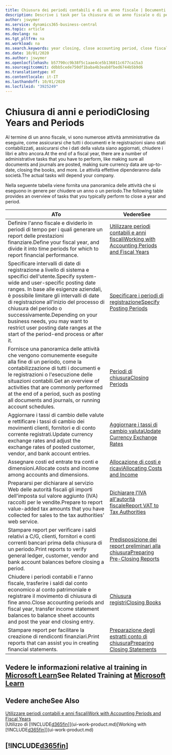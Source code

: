 ```yaml
---
title: Chiusura dei periodi contabili e di un anno fiscale | Documenti Microsoft
description: Descrive i task per la chiusura di un anno fiscale o di periodi contabili, ad esempio, per garantire che documenti e registrazioni vengano contabilizzati e per verificare i saldi di conti correnti.
author: jswymer
ms.service: dynamics365-business-central
ms.topic: article
ms.devlang: na
ms.tgt_pltfrm: na
ms.workload: na
ms.search.keywords: year closing, close accounting period, close fiscal year, bank account detailed trial balance
ms.date: 10/01/2020
ms.author: jswymer
ms.openlocfilehash: b57790cc9b38f5c1aae4ce5b136011c677ca15a3
ms.sourcegitcommit: ddbb5cede750df1baba4b3eab8fbed6744b5b9d6
ms.translationtype: HT
ms.contentlocale: it-IT
ms.lasthandoff: 10/01/2020
ms.locfileid: "3925249"
---
```

# <a name="closing-years-and-periods"></a><span data-ttu-id="0564d-103">Chiusura di anni e periodi</span><span class="sxs-lookup"><span data-stu-id="0564d-103">Closing Years and Periods</span></span>

<span data-ttu-id="0564d-104">Al termine di un anno fiscale, vi sono numerose attività amministrative da eseguire, come assicurarsi che tutti i documenti e le registrazioni siano stati contabilizzati, assicurarsi che i dati della valuta siano aggiornati, chiudere i libri e altro ancora.</span><span class="sxs-lookup"><span data-stu-id="0564d-104">At the end of a fiscal year, there are a number of administrative tasks that you have to perform, like making sure all documents and journals are posted, making sure currency data are up-to-date, closing the books, and more.</span></span> <span data-ttu-id="0564d-105">Le attività effettive dipenderanno dalla società.</span><span class="sxs-lookup"><span data-stu-id="0564d-105">The actual tasks will depend your company.</span></span>

<span data-ttu-id="0564d-106">Nella seguente tabella viene fornita una panoramica delle attività che si eseguono in genere per chiudere un anno o un periodo.</span><span class="sxs-lookup"><span data-stu-id="0564d-106">The following table provides an overview of tasks that you typically perform to close a year and period.</span></span>

| <span data-ttu-id="0564d-107">A</span><span class="sxs-lookup"><span data-stu-id="0564d-107">To</span></span> | <span data-ttu-id="0564d-108">Vedere</span><span class="sxs-lookup"><span data-stu-id="0564d-108">See</span></span> |
| --- | --- |
| <span data-ttu-id="0564d-109">Definire l'anno fiscale e dividerlo in periodi di tempo per i quali generare un report delle prestazioni finanziare.</span><span class="sxs-lookup"><span data-stu-id="0564d-109">Define your fiscal year, and divide it into time periods for which to report financial performance.</span></span> | [<span data-ttu-id="0564d-110">Utilizzare periodi contabili e anni fiscali</span><span class="sxs-lookup"><span data-stu-id="0564d-110">Working with Accounting Periods and Fiscal Years</span></span>](finance-accounting-periods-and-fiscal-years.md)|
| <span data-ttu-id="0564d-111">Specificare intervalli di date di registrazione a livello di sistema e specifici dell'utente.</span><span class="sxs-lookup"><span data-stu-id="0564d-111">Specify system-wide and user-specific posting date ranges.</span></span> <span data-ttu-id="0564d-112">In base alle esigenze aziendali, è possibile limitare gli intervalli di date di registrazione all'inizio del processo di chiusura del periodo o successivamente.</span><span class="sxs-lookup"><span data-stu-id="0564d-112">Depending on your business needs, you may want to restrict user posting date ranges at the start of the period-end process or after it.</span></span> |[<span data-ttu-id="0564d-113">Specificare i periodi di registrazione</span><span class="sxs-lookup"><span data-stu-id="0564d-113">Specify Posting Periods</span></span>](finance-how-specify-posting-periods.md) |
| <span data-ttu-id="0564d-114">Fornisce una panoramica delle attività che vengono comunemente eseguite alla fine di un periodo, come la contabilizzazione di tutti i documenti e le registrazioni o l'esecuzione delle situazioni contabili.</span><span class="sxs-lookup"><span data-stu-id="0564d-114">Get an overview of activities that are commonly performed at the end of a period, such as posting all documents and journals, or running account schedules.</span></span> |[<span data-ttu-id="0564d-115">Periodi di chiusura</span><span class="sxs-lookup"><span data-stu-id="0564d-115">Closing Periods</span></span>](year-how-complete-period-end-processes.md) |
| <span data-ttu-id="0564d-116">Aggiornare i tassi di cambio delle valute e rettificare i tassi di cambio dei movimenti clienti, fornitori e di conto corrente registrati.</span><span class="sxs-lookup"><span data-stu-id="0564d-116">Update currency exchange rates and adjust the exchange rates of posted customer, vendor, and bank account entries.</span></span> |[<span data-ttu-id="0564d-117">Aggiornare i tassi di cambio valuta</span><span class="sxs-lookup"><span data-stu-id="0564d-117">Update Currency Exchange Rates</span></span>](finance-how-update-currencies.md) |
| <span data-ttu-id="0564d-118">Assegnare costi ed entrate tra conti e dimensioni.</span><span class="sxs-lookup"><span data-stu-id="0564d-118">Allocate costs and income among accounts and dimensions.</span></span> |[<span data-ttu-id="0564d-119">Allocazione di costi e ricavi</span><span class="sxs-lookup"><span data-stu-id="0564d-119">Allocating Costs and Income</span></span>](year-allocate-costs-income.md) |
| <span data-ttu-id="0564d-120">Prepararsi per dichiarare al servizio Web delle autorità fiscali gli importi dell'imposta sul valore aggiunto (IVA) raccolti per le vendite.</span><span class="sxs-lookup"><span data-stu-id="0564d-120">Prepare to report value-added tax amounts that you have collected for sales to the tax authorities' web service.</span></span> |[<span data-ttu-id="0564d-121">Dichiarare l'IVA all'autorità fiscale</span><span class="sxs-lookup"><span data-stu-id="0564d-121">Report VAT to Tax Authorities</span></span>](finance-how-report-vat.md)|
| <span data-ttu-id="0564d-122">Stampare report per verificare i saldi relativi a C/G, clienti, fornitori e conti correnti bancari prima della chiusura di un periodo.</span><span class="sxs-lookup"><span data-stu-id="0564d-122">Print reports to verify general ledger, customer, vendor and bank account balances before closing a period.</span></span> |[<span data-ttu-id="0564d-123">Predisposizione dei report preliminari alla chiusura</span><span class="sxs-lookup"><span data-stu-id="0564d-123">Preparing Pre-Closing Reports</span></span>](year-prepare-preclose-reports.md) |
| <span data-ttu-id="0564d-124">Chiudere i periodi contabili e l'anno fiscale, trasferire i saldi dal conto economico al conto patrimoniale e registrare il movimento di chiusura di fine anno.</span><span class="sxs-lookup"><span data-stu-id="0564d-124">Close accounting periods and fiscal year, transfer income statement balances to balance sheet accounts and post the year end closing entry.</span></span> |[<span data-ttu-id="0564d-125">Chiusura registri</span><span class="sxs-lookup"><span data-stu-id="0564d-125">Closing Books</span></span>](year-close-books.md) |
| <span data-ttu-id="0564d-126">Stampare report per facilitare la creazione di rendiconti finanziari.</span><span class="sxs-lookup"><span data-stu-id="0564d-126">Print reports that can assist you in creating financial statements.</span></span> |[<span data-ttu-id="0564d-127">Preparazione degli estratti conto di chiusura</span><span class="sxs-lookup"><span data-stu-id="0564d-127">Preparing Closing Statements</span></span>](year-prepare-close-statement.md) |

## <a name="see-related-training-at-microsoft-learn"></a><span data-ttu-id="0564d-128">Vedere le informazioni relative al training in [Microsoft Learn](/learn/modules/close-fiscal-year-dynamics-365-business-central/index)</span><span class="sxs-lookup"><span data-stu-id="0564d-128">See Related Training at [Microsoft Learn](/learn/modules/close-fiscal-year-dynamics-365-business-central/index)</span></span>

## <a name="see-also"></a><span data-ttu-id="0564d-129">Vedere anche</span><span class="sxs-lookup"><span data-stu-id="0564d-129">See Also</span></span>

[<span data-ttu-id="0564d-130">Utilizzare periodi contabili e anni fiscali</span><span class="sxs-lookup"><span data-stu-id="0564d-130">Work with Accounting Periods and Fiscal Years</span></span>](finance-accounting-periods-and-fiscal-years.md)  
<span data-ttu-id="0564d-131">[Utilizzo di [!INCLUDE[d365fin](includes/d365fin_md.md)]](ui-work-product.md)</span><span class="sxs-lookup"><span data-stu-id="0564d-131">[Working with [!INCLUDE[d365fin](includes/d365fin_md.md)]](ui-work-product.md)</span></span>

## [!INCLUDE[d365fin](includes/free_trial_md.md)]  
